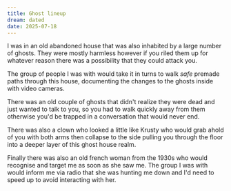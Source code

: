 ```yaml
---
title: Ghost lineup
dream: dated
date: 2025-07-18
---
```


I was in an old abandoned house that was also inhabited by a large number of ghosts. They were mostly harmless however if you riled them up for whatever reason there was a possibility that they could attack you.

The group of people I was with would take it in turns to walk *safe* premade paths through this house, documenting the changes to the ghosts inside with video cameras.

There was an old couple of ghosts that didn't realize they were dead and just wanted to talk to you, so you had to walk quickly away from them otherwise you'd be trapped in a conversation that would never end.

There was also a clown who looked a little like Krusty who would grab ahold of you with both arms then collapse to the side pulling you through the floor into a deeper layer of this ghost house realm.

Finally there was also an old french woman from the 1930s who would recognise and target me as soon as she saw me. The group I was with would inform me via radio that she was hunting me down and I'd need to speed up to avoid interacting with her.